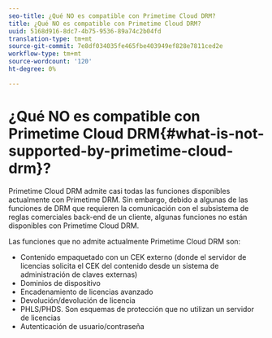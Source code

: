 ```yaml
---
seo-title: ¿Qué NO es compatible con Primetime Cloud DRM?
title: ¿Qué NO es compatible con Primetime Cloud DRM?
uuid: 5168d916-8dc7-4b75-9536-89a74c2b04fd
translation-type: tm+mt
source-git-commit: 7e8df034035fe465fbe403949ef828e7811ced2e
workflow-type: tm+mt
source-wordcount: '120'
ht-degree: 0%

---
```



# ¿Qué NO es compatible con Primetime Cloud DRM{#what-is-not-supported-by-primetime-cloud-drm}?

Primetime Cloud DRM admite casi todas las funciones disponibles actualmente con Primetime DRM. Sin embargo, debido a algunas de las funciones de DRM que requieren la comunicación con el subsistema de reglas comerciales back-end de un cliente, algunas funciones no están disponibles con Primetime Cloud DRM.

Las funciones que no admite actualmente Primetime Cloud DRM son:

* Contenido empaquetado con un CEK externo (donde el servidor de licencias solicita el CEK del contenido desde un sistema de administración de claves externas)
* Dominios de dispositivo
* Encadenamiento de licencias avanzado
* Devolución/devolución de licencia
* PHLS/PHDS. Son esquemas de protección que no utilizan un servidor de licencias
* Autenticación de usuario/contraseña

